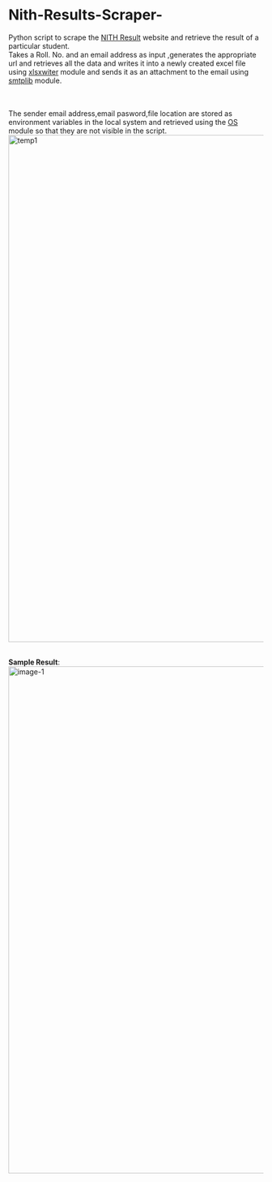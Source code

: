 # Nith-Results-Scraper-
Python script to scrape the [NITH Result](https://nithp.herokuapp.com/result/) website and retrieve the result of a particular student.<br>
Takes a Roll. No. and an email address as input ,generates the appropriate url and retrieves all the data and writes it into a newly created excel file using [xlsxwiter](https://xlsxwriter.readthedocs.io/worksheet.html) module and sends it as an attachment to the email using [smtplib](https://docs.python.org/3/library/smtplib.html) module.<br><br><br>

The sender email address,email pasword,file location are stored as environment variables in the local system and retrieved using the [OS](https://docs.python.org/3/library/os.html) module so that they are not visible in the script.<br>
<img width="1000" alt="temp1" src="https://user-images.githubusercontent.com/76609501/156235700-e5f912a2-8836-48d6-9af4-041fe6f4a491.png"><br><br>

<b>Sample Result</b>:<br>
<img width="1000" alt="image-1" src="https://user-images.githubusercontent.com/76609501/156234954-0911de57-061e-4c8a-8bc9-318c1f28a138.png">



